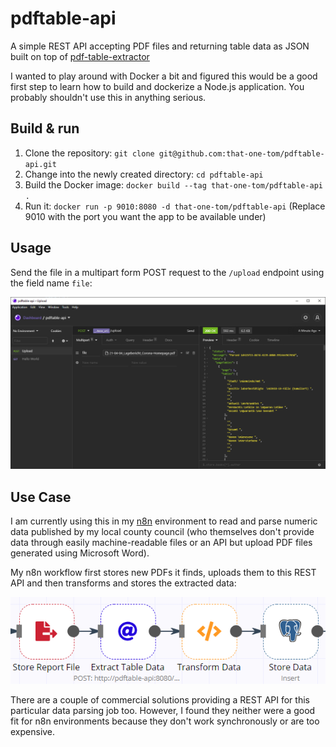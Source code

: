 # pdftable-api
A simple REST API accepting PDF files and returning table data as JSON built on top of [pdf-table-extractor](https://www.npmjs.com/package/pdf-table-extractor)

I wanted to play around with Docker a bit and figured this would be a good first step to learn how to build and dockerize a Node.js application. You probably shouldn't use this in anything serious.

## Build & run
1. Clone the repository: `git clone git@github.com:that-one-tom/pdftable-api.git`
2. Change into the newly created directory: `cd pdftable-api`
3. Build the Docker image: `docker build --tag that-one-tom/pdftable-api .`
4. Run it: `docker run -p 9010:8080 -d that-one-tom/pdftable-api` (Replace 9010 with the port you want the app to be available under)

## Usage
Send the file in a multipart form POST request to the `/upload` endpoint using the field name `file`:

![Insomnia Screenshot](/img/screenshot.png)

## Use Case
I am currently using this in my [n8n](https://n8n.io/) environment to read and parse numeric data published by my local county council (who themselves don't provide data through easily machine-readable files or an API but upload PDF files generated using Microsoft Word).

My n8n workflow first stores new PDFs it finds, uploads them to this REST API and then transforms and stores the extracted data:

![n8n Screenshot](/img/n8n.png)

There are a couple of commercial solutions providing a REST API for this particular data parsing job too. However, I found they neither were a good fit for n8n environments because they don't work synchronously or are too expensive.
